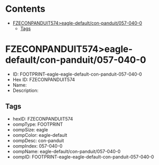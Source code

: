 



Contents
========

* [FZECONPANDUIT574>eagle-default/con-panduit/057-040-0](#fzeconpanduit574eagle-defaultcon-panduit057-040-0)
	* [Tags](#tags)

# FZECONPANDUIT574>eagle-default/con-panduit/057-040-0

- ID: FOOTPRINT-eagle-eagle-default-con-panduit-057-040-0
- Hex ID: FZECONPANDUIT574
- Name: 
- Description: 

## Tags

- hexID: FZECONPANDUIT574
- oompType: FOOTPRINT
- oompSize: eagle
- oompColor: eagle-default
- oompDesc: con-panduit
- oompIndex: 057-040-0
- oompName: eagle-default/con-panduit/057-040-0
- oompID: FOOTPRINT-eagle-eagle-default-con-panduit-057-040-0
